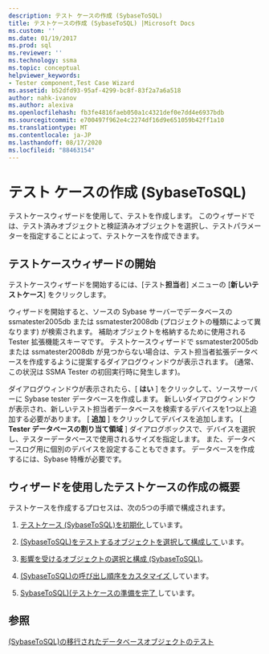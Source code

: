 ```yaml
---
description: テスト ケースの作成 (SybaseToSQL)
title: テストケースの作成 (SybaseToSQL) |Microsoft Docs
ms.custom: ''
ms.date: 01/19/2017
ms.prod: sql
ms.reviewer: ''
ms.technology: ssma
ms.topic: conceptual
helpviewer_keywords:
- Tester component,Test Case Wizard
ms.assetid: b52dfd93-95af-4299-bc8f-83f2a7a6a518
author: nahk-ivanov
ms.author: alexiva
ms.openlocfilehash: fb3fe4816faeb050a1c4321def0e7dd4e6937bdb
ms.sourcegitcommit: e700497f962e4c2274df16d9e651059b42ff1a10
ms.translationtype: MT
ms.contentlocale: ja-JP
ms.lasthandoff: 08/17/2020
ms.locfileid: "88463154"
---
```

# <a name="creating-test-cases-sybasetosql"></a>テスト ケースの作成 (SybaseToSQL)
テストケースウィザードを使用して、テストを作成します。 このウィザードでは、テスト済みオブジェクトと検証済みオブジェクトを選択し、テストパラメーターを指定することによって、テストケースを作成できます。  
  
## <a name="starting-the-test-case-wizard"></a>テストケースウィザードの開始  
テストケースウィザードを開始するには、[テスト**担当**者] メニューの [**新しいテストケース**] をクリックします。  
  
ウィザードを開始すると、ソースの Sybase サーバーでデータベースの ssmatester2005db または ssmatester2008db (プロジェクトの種類によって異なります) が検索されます。 補助オブジェクトを格納するために使用される Tester 拡張機能スキーマです。 テストケースウィザードで ssmatester2005db または ssmatester2008db が見つからない場合は、テスト担当者拡張データベースを作成するように提案するダイアログウィンドウが表示されます。 (通常、この状況は SSMA Tester の初回実行時に発生します)。  
  
ダイアログウィンドウが表示されたら、[ **はい** ] をクリックして、ソースサーバーに Sybase tester データベースを作成します。 新しいダイアログウィンドウが表示され、新しいテスト担当者データベースを検索するデバイスを1つ以上追加する必要があります。 [ **追加** ] をクリックしてデバイスを追加します。 [ **Tester データベースの割り当て領域** ] ダイアログボックスで、デバイスを選択し、テスターデータベースで使用されるサイズを指定します。 また、データベースログ用に個別のデバイスを設定することもできます。 データベースを作成するには、Sybase 特権が必要です。  
  
## <a name="overview-of-creating-test-cases-using-the-wizard"></a>ウィザードを使用したテストケースの作成の概要  
テストケースを作成するプロセスは、次の5つの手順で構成されます。  
  
1.  [テストケース &#40;SybaseToSQL&#41;を初期化 ](../../ssma/sybase/initializing-test-cases-sybasetosql.md)しています。  
  
2.  [&#40;SybaseToSQL&#41;をテストするオブジェクトを選択して構成して ](../../ssma/sybase/selecting-and-configuring-objects-to-test-sybasetosql.md)います。  
  
3.  [影響を受けるオブジェクトの選択と構成 &#40;SybaseToSQL&#41;](../../ssma/sybase/selecting-and-configuring-affected-objects-sybasetosql.md)。  
  
4.  [&#40;SybaseToSQL&#41;の呼び出し順序をカスタマイズ ](../../ssma/sybase/customizing-calls-order-sybasetosql.md)しています。  
  
5.  [SybaseToSQL&#41;&#40;テストケースの準備を完了 ](../../ssma/sybase/finishing-test-case-preparation-sybasetosql.md)しています。  
  
## <a name="see-also"></a>参照  
[&#40;SybaseToSQL&#41;の移行されたデータベースオブジェクトのテスト ](../../ssma/sybase/testing-migrated-database-objects-sybasetosql.md)  
  
